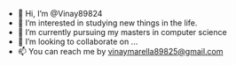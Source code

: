 - 👋 Hi, I’m @Vinay89824
- 👀 I’m interested in studying new things in the life.
- 🌱 I’m currently pursuing my masters in computer science
- 💞️ I’m looking to collaborate on ...
- 📫 You can reach me by vinaymarella89825@gmail.com

<!---
Vinay89824/Vinay89824 is a ✨ special ✨ repository because its `README.md` (this file) appears on your GitHub profile.
You can click the Preview link to take a look at your changes.
--->
